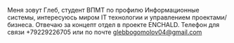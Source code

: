 Меня зовут Глеб, студент ВПМТ по профилю Информационные системы, интересуюсь миром IT технологии и управлением проектами/бизнеса.
Отвечаю за концепт отдел в проекте ENCHALD.
Телефон для связи +79229226705 или по почте glebbogomolov04@gmail.com
